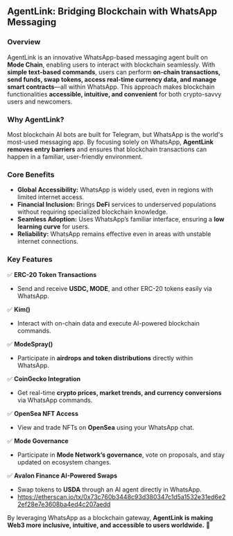 ## AgentLink: Bridging Blockchain with WhatsApp Messaging

### **Overview**  
AgentLink is an innovative WhatsApp-based messaging agent built on **Mode Chain**, enabling users to interact with blockchain seamlessly. With **simple text-based commands**, users can perform **on-chain transactions, send funds, swap tokens, access real-time currency data, and manage smart contracts**—all within WhatsApp. This approach makes blockchain functionalities **accessible, intuitive, and convenient** for both crypto-savvy users and newcomers.  

### **Why AgentLink?**  
Most blockchain AI bots are built for Telegram, but WhatsApp is the world's most-used messaging app. By focusing solely on WhatsApp, **AgentLink removes entry barriers** and ensures that blockchain transactions can happen in a familiar, user-friendly environment.  

### **Core Benefits**  
- **Global Accessibility:** WhatsApp is widely used, even in regions with limited internet access.  
- **Financial Inclusion:** Brings **DeFi** services to underserved populations without requiring specialized blockchain knowledge.  
- **Seamless Adoption:** Uses WhatsApp’s familiar interface, ensuring a **low learning curve** for users.  
- **Reliability:** WhatsApp remains effective even in areas with unstable internet connections.  

### **Key Features**  

✅ **ERC-20 Token Transactions**  
- Send and receive **USDC, MODE**, and other ERC-20 tokens easily via WhatsApp.  

✅ **Kim()**  
- Interact with on-chain data and execute AI-powered blockchain commands.  

✅ **ModeSpray()**  
- Participate in **airdrops and token distributions** directly within WhatsApp.  

✅ **CoinGecko Integration**  
- Get real-time **crypto prices, market trends, and currency conversions** via WhatsApp commands.  

✅ **OpenSea NFT Access**  
- View and trade NFTs on **OpenSea** using your WhatsApp chat.  

✅ **Mode Governance**  
- Participate in **Mode Network’s governance**, vote on proposals, and stay updated on ecosystem changes.  

✅ **Avalon Finance AI-Powered Swaps**  
- Swap tokens to **USDA** through an AI agent directly in WhatsApp.
- https://etherscan.io/tx/0x73c760b3448c93d380347c1d5a1532e31ed6e22ef28e7e3608ba4ed4c207aedd  

By leveraging WhatsApp as a blockchain gateway, **AgentLink is making Web3 more inclusive, intuitive, and accessible to users worldwide.** 🚀
